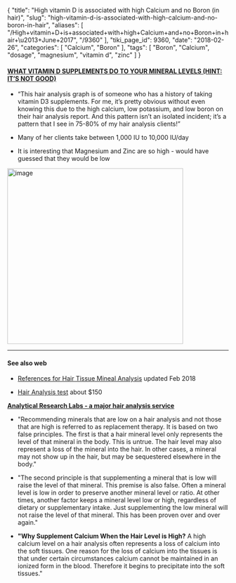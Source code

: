 {
    "title": "High vitamin D is associated with high Calcium and no Boron (in hair)",
    "slug": "high-vitamin-d-is-associated-with-high-calcium-and-no-boron-in-hair",
    "aliases": [
        "/High+vitamin+D+is+associated+with+high+Calcium+and+no+Boron+in+hair+\u2013+June+2017",
        "/9360"
    ],
    "tiki_page_id": 9360,
    "date": "2018-02-26",
    "categories": [
        "Calcium",
        "Boron"
    ],
    "tags": [
        "Boron",
        "Calcium",
        "dosage",
        "magnesium",
        "vitamin d",
        "zinc"
    ]
}


#### [WHAT VITAMIN D SUPPLEMENTS DO TO YOUR MINERAL LEVELS (HINT: IT’S NOT GOOD)](https://butternutrition.com/vitamin-d-supplement-warning/)

* “This hair analysis graph is of someone who has a history of taking vitamin D3 supplements. For me, it’s pretty obvious without even knowing this due to the high calcium, low potassium, and low boron on their hair analysis report. And this pattern isn’t an isolated incident; it’s a pattern that I see in 75-80% of my hair analysis clients!”

* Many of her clients take between 1,000 IU to 10,000 IU/day

* It is interesting that Magnesium and Zinc are so high - would have guessed that they would be low

<img src="https://d378j1rmrlek7x.cloudfront.net/attachments/jpeg/ca-b.jpg" alt="image" width="400">

---

#### See also web

* [References for Hair Tissue Mineal Analysis](http://nutritionalbalancing.org/center/htma/science/articles/htma-references.php)  updated Feb 2018

* [Hair Analysis test](https://www.hairanalysiskit.com/hair-analysis) about $150

 **[Analytical Research Labs - a major hair analysis service](http://www.arltma.com/Newsletters/SuppHiHairMineralsNews.htm)** 

* "Recommending minerals that are low on a hair analysis and not those that are high is referred to as replacement therapy. It is based on two false principles. The first is that a hair mineral level only represents the level of that mineral in the body. This is untrue. The hair level may also represent a loss of the mineral into the hair. In other cases, a mineral may not show up in the hair, but may be sequestered elsewhere in the body."

* "The second principle is that supplementing a mineral that is low will raise the level of that mineral. This premise is also false. Often a mineral level is low in order to preserve another mineral level or ratio. At other times, another factor keeps a mineral level low or high, regardless of dietary or supplementary intake. Just supplementing the low mineral will not raise the level of that mineral. This has been proven over and over again."

*  **"Why Supplement Calcium When the Hair Level is High?**  A high calcium level on a hair analysis often represents a loss of calcium into the soft tissues. One reason for the loss of calcium into the tissues is that under certain circumstances calcium cannot be maintained in an ionized form in the blood. Therefore it begins to precipitate into the soft tissues."